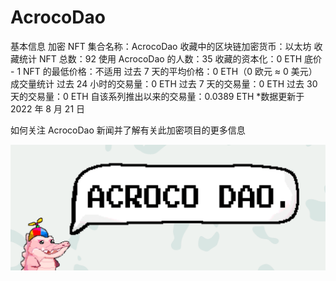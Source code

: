 # AcrocoDao

基本信息
加密 NFT 集合名称：AcrocoDao
收藏中的区块链加密货币：以太坊
收藏统计
NFT 总数：92
使用 AcrocoDao 的人数：35
收藏的资本化：0 ETH
底价 - 1 NFT 的最低价格：不适用
过去 7 天的平均价格：0 ETH（0 欧元 ≈ 0 美元）
成交量统计
过去 24 小时的交易量：0 ETH
过去 7 天的交易量：0 ETH
过去 30 天的交易量：0 ETH
自该系列推出以来的交易量：0.0389 ETH
*数据更新于 2022 年 8 月 21 日

如何关注 AcrocoDao 新闻并了解有关此加密项目的更多信息

![unnamed](unnamed.png)
